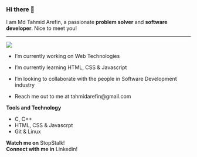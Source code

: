 ### Hi there 👋
I am Md Tahmid Arefin, a passionate **problem solver** and **software developer**. Nice to meet you!

---  
<style>
a{
    text-decoration: none;
}
</style>

![](https://komarev.com/ghpvc/?username=tahmidarefin&color=green)  


- I’m currently working on Web Technologies
- I’m currently learning HTML, CSS & Javascript
- I’m looking to collaborate with the people in Software Development industry

- Reach me out to me at tahmidarefin@gmail.com

**Tools and Technology** 
- C, C++
- HTML, CSS & Javascrpt
- Git & Linux

**Watch me on** <a href="https://www.stopstalk.com/user/profile/tahmidarefin">StopStalk</a>!  
**Connect with me in** <a href="https://linkedin.com/in/tahmidarefin">Linkedin</a>!
<!-- 
	
-->